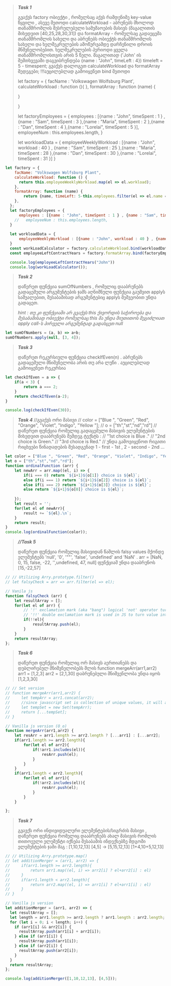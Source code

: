 > **_Task 1_**
> 
> გვაქვს factory ობიექტი , რომელსაც აქვს რამდენიმე key-value წყვილი ,
> ასევე მეთოდი calculateWorkload - აბრუნებს მხოლოდ თანამშრომლის შესრულებული სამუშაოების მასივს (მაგალითის მიხედვით [40,25,28,30,31])
> და formatArray - რომელსაც გადაეცემა თანამშრომლის სახელი და აბრუნებს ობიექტს თანამშრომლის სახელი და ხელშეკრულების ამოწურვამდე
> დარჩენილი დროის მნშვნელობებით. ხელშეკრულების პერიოდი ყველა თანამშრომლისთვის არის 5 წელი.
> მაგალითად ('John' ის შემთხვევაში დაგვიბრუნდება {name : "John", timeLeft : 4}) timeleft = 5 - timespent;
> გვაქვს
> დალოგეთ calculateWorkload და formatArray შედეგები;
> !!!აუცილებლად გამოიყენეთ bind მეთოდი
> 
> let factory = {
> facName : 'Volkswagen Wolfsburg Plant',
> calculateWorkload : function (){
> },
> formatArray : function (name) {
>
> }
>
> }
>
> let factoryEmployees = {
> employees : [{name : "John", timeSpent : 1 } , {name : "Sam", timeSpent : 3 },{name : "Maria", timeSpent : 2 },{name : "Dan", timeSpent : 4 },{name : "Lorelai", timeSpent : 5 }],
> employeeNum : this.employees.length,
> }
>
> let workloadData = {
> employeeWeeklyWorkload : [{name : "John", workload : 40 } , {name : "Sam", timeSpent : 25 },{name : "Maria", timeSpent : 28 },{name : "Dan", timeSpent : 30 },{name : "Lorelai", timeSpent : 31 }]
> }

```javascript
let factory = {
    facName: "Volkswagen Wolfsburg Plant",
    calculateWorkload: function () {
      return this.employeeWeeklyWorkload.map(el => el.workload);
    },
    formatArray: function (name) {
        return {name, timeLeft: 5-this.employees.filter(el => el.name === name)[0].timeSpent}
    },
  };
  let factoryEmployees = {
      employees : [{name : "John", timeSpent : 1 } , {name : "Sam", timeSpent : 3 },{name : "Maria", timeSpent : 2 },{name : "Dan", timeSpent : 4 },{name : "Lorelai", timeSpent : 5 }],
    //   employeeNum : this.employees.length,
  }
  
  let workloadData = {
      employeeWeeklyWorkload : [{name : "John", workload : 40 } , {name : "Sam", timeSpent : 25 },{name : "Maria", timeSpent : 28 },{name : "Dan", timeSpent : 30 },{name : "Lorelai", timeSpent : 31 }]
  }
  const workLoadCalculator = factory.calculateWorkload.bind(workloadData);
  const employeeLeftContractYears = factory.formatArray.bind(factoryEmployees);

  console.log(employeeLeftContractYears("John"))
  console.log(workLoadCalculator());
```

> **_Task 2_**
>
> 
> დაწერეთ ფუნქცია sumOfNumbers , რომელიც დააბრუნებს გადაცემული არგუმენტების ჯამს
> აღნიშნული ფუნქცია გაუშვით applyს საშუალებით, შესაბამისად არგუმენტებიც applyს მეშვეობით უნდა გადაცეთ.
>
> _hint : თუ კი ფუნქციაში არ გვაქვს this ქივორდის საჭიროება და შესაბამისად ობიექტი რომელსაც_
> _this მა უნდა მიუთითოს შეგიძლიათ apply call-ს პირველი არგუმენტად გადასცეთ null_
>
> 

```javascript
let sumOfNumbers = (a, b) => a+b;
sumOfNumbers.apply(null, [3, 4]);
```

> **_Task 3_**
> 
> დაწერეთ რეკურსიული ფუნქცია checkIfEven(n) . აბრუნებს გადაცემული მნიშვნელობა
> არის თუ არა ლუწი . აუცილებლად გამოიყენეთ რეკურსია
>
> 

```javascript
let checkIfEven = a => {
    if(a < 3) {
        return a === 2;
    }
    return checkIfEven(a-2);
}

console.log(checkIfEven(30));
```

> **_Task 4_**
> //გვაქვს ორი მასივი
> // color = ["Blue ", "Green", "Red", "Orange", "Violet", "Indigo", "Yellow "];
> // o = ["th","st","nd","rd"]
> //დაწერეთ ფუნქცია რომელიც გადაცემული მასივის ელემენტების მიხედვით დააბრუნებს შემდეგ ტექსტს :
> // "1st choice is Blue ."
> // "2nd choice is Green."
> // "3rd choice is Red."
> // უნდა გამოვიყენოთ რიგითი რიცხვები წინადადების შესადგენად 1 - first - 1st , 2 - second - 2nd ...

```javascript
let color = ["Blue ", "Green", "Red", "Orange", "Violet", "Indigo", "Yellow "];
let o = ["th","st","nd","rd"];
function ordinalFunction (arr) {
    let newArr = arr.map((el, i) => {
        if(i === 0) return `${i+1}${o[1]} choice is ${el}`;
        else if(i === 1) return `${i+1}${o[2]} choice is ${el}`;
        else if(i === 2) return `${i+1}${o[3]} choice is ${el}`;
        else return `${i+1}${o[0]} choice is ${el}`;
        
    });
    let result = '';
    for(let el of newArr){
        result += `${el}.\n`;
    }
    return result;
}
console.log(ordinalFunction(color));
```

> **_//Task 5_**
> 
> დაწერეთ ფუნქცია რომელიც მასივიდან წაშლის falsy values მქონდე ელემენტებს 'null', '0', '""', 'false', 'undefined' and 'NaN' .
> arr = [NaN, 0, 15, false, -22, '',undefined, 47, null]
> ფუნქციამ უნდა დააბრუნოს [15,-22,57] 

```javascript
// // Utilizing Arry.prototype.filter()
// let falsyCheck = arr => arr.filter(el => el);

// Vanila js
function falsyCheck (arr) {
    let resultArray = [];
    for(let el of arr) {
        // '!' exclamation mark (aka "bang") logical 'not' operator turns 'true' to 'false' and vice versa
        // '!!' double exclamation mark is used in JS to turn value into boolean resulting in 'true' for truthy values and 'false' for falsy values
        if(!!el){
            resultArray.push(el);
        }
    }
    return resultArray;
};

```

> **_Task 6_**
> 
> დაწერეთ ფუნქცია რომელიც ორ მასივს აერთიანებს და დუბლირებულ მნიშვნელობებს შლის
> function mergeArr(arr1,arr2)
> arr1 = [1,2,3]
> arr2 = [2,1,30]
> დაბრუნებული მნიშვენლობა უნდა იყოს [1,2,3,30]

```javascript
// // Set version
// function mergeArr(arr1,arr2) {
//     let tempArr = arr1.concat(arr2);
//     //since javascript set is collection of unique values, it will automaticaly filter out merged array
//     let tempSet = new Set(tempArr);
//     return [...tempSet];
// }

// Vanilla js version (O_o)
function mergeArr(arr1,arr2) {
    let resArr = arr1.length >= arr2.length ? [...arr1] : [...arr2];
    if(arr1.length >= arr2.length){
        for(let el of arr2){
            if(!arr1.includes(el)){
                resArr.push(el);
            }
        }
    }
    if(arr1.length < arr2.length){
        for(let el of arr1){
            if(!arr2.includes(el)){
                resArr.push(el);
            }
        }
    }

};
```

> **_Task 7_**
> 
> გვავქს ორი ინდივიდუალური ელემენტების/სიგრძის მასივი , დაწერეთ ფუნქცია რომელიც დააბრუნებს ახალ მასივის
> რომლის თითოეული ელემენტი იქნება შესაბამის ინდექსებზე მდგომი ელემენტების ჯამი
> მაგ :
> [1,10,12,13] [4,5] -> [5,15,12,13]
> [1+4,10+5,12,13]
>
> 

```javascript
// // Utilizing Arry.prototype.map()
// let additionMerger = (arr1, arr2) => {
//     if(arr1.length >= arr2.length){
//         return arr1.map((el, i) => arr2[i] ? el+arr2[i] : el)
//     }
//     if(arr1.length < arr2.length){
//         return arr2.map((el, i) => arr1[i] ? el+arr1[i] : el)
//     }
// }

// Vanilla js version
let additionMerger = (arr1, arr2) => {
  let resultArray = [];
  let length = arr1.length >= arr2.length ? arr1.length : arr2.length;
  for (let i = 0; i < length; i++) {
    if (arr1[i] && arr2[i]) {
      resultArray.push(arr1[i] + arr2[i]);
    } else if (arr1[i]) {
      resultArray.push(arr1[i]);
    } else if (arr2[i]) {
      resultArray.push(arr2[i]);
    }
  }
  return resultArray;
};

console.log(additionMerger([1,10,12,13], [4,5]));
```
